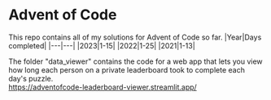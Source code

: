# Advent of Code
This repo contains all of my solutions for Advent of Code so far.
|Year|Days completed|
|---|---|
|2023|1-15|
|2022|1-25|
|2021|1-13|

The folder "data_viewer" contains the code for a web app that lets you view how long each person on a private leaderboard took to complete each day's puzzle.\
https://adventofcode-leaderboard-viewer.streamlit.app/
